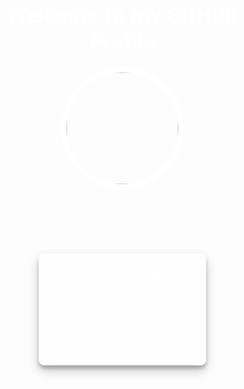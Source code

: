 <!DOCTYPE html>
<html>
<head>
  <meta charset="UTF-8">
  <title>My GitHub Profile Page</title>
  <style>
    body {
      background-image: url('https://cdn.pixabay.com/photo/2012/04/14/16/26/universe-34499_960_720.jpg');
      background-size: cover;
      font-family: 'Open Sans', sans-serif;
      color: #fff;
      text-align: center;
      padding: 30px;
    }
    h1 {
      font-size: 36px;
      font-weight: bold;
      margin-top: 50px;
      margin-bottom: 20px;
    }
    .profile-picture {
      border-radius: 50%;
      width: 200px;
      height: 200px;
      margin:0 auto;
display: block;
border: 10px solid #fff;
}
.bio {
font-size: 18px;
margin-top: 20px;
margin-bottom: 50px;
}
.repo-list {
display: flex;
flex-wrap: wrap;
justify-content: center;
}
.repo-card {
background-color: rgba(255, 255, 255, 0.7);
border-radius: 10px;
width: 300px;
height: 200px;
margin: 20px;
box-shadow: 0 10px 20px rgba(0,0,0,0.19), 0 6px 6px rgba(0,0,0,0.23);
overflow: hidden;
}
.repo-card h2 {
font-size: 24px;
font-weight: bold;
padding: 20px;
margin: 0;
}
.repo-card p {
font-size: 14px;
padding: 20px;
margin: 0;
text-align: justify;
}
</style>

</head>
<body>
  <h1>Welcome to my GitHub Profile</h1>
  <img class="profile-picture" src="YOUR_PROFILE_PICTURE_URL">
  <p class="bio">YOUR_BIO</p>
  <div class="repo-list">
    <div class="repo-card">
      <h2>REPO_NAME</h2>
      <p>REPO_DESCRIPTION</p>
    </div>
    <!-- Repeat the above code for each of your repositories -->
  </div>
</body>
</html>
